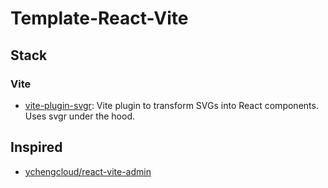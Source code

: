 # Template-React-Vite

## Stack

### Vite

- [vite-plugin-svgr](https://github.com/pd4d10/vite-plugin-svgr): Vite plugin to transform SVGs into React components. Uses svgr under the hood.

## Inspired

- [ychengcloud/react-vite-admin](https://github.com/ychengcloud/react-vite-admin)